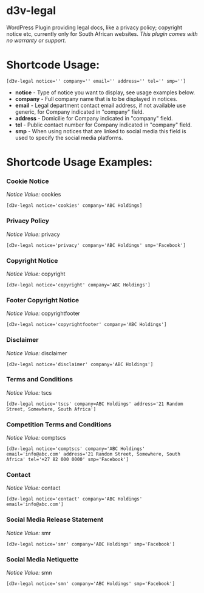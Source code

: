 # d3v-legal
WordPress Plugin providing legal docs, like a privacy policy; copyright notice etc, currently only for South African websites. _This plugin comes with no warranty or support._

# Shortcode Usage:
``` [d3v-legal notice='' company='' email='' address='' tel='' smp=''] ```
* __notice__    - Type of notice you want to display, see usage examples below.
* __company__   - Full company name that is to be displayed in notices.
* __email__     - Legal department contact email address, if not available use generic, for Company indicated in "company" field.
* __address__   - Domicilie for Company indicated in "company" field.
* __tel__       - Public contact number for Company indicated in "company" field.
* __smp__       - When using notices that are linked to social media this field is used to specify the social media platforms.


# Shortcode Usage Examples:

### Cookie Notice
_Notice Value:_ cookies

``` [d3v-legal notice='cookies' company='ABC Holdings] ```


### Privacy Policy
_Notice Value:_ privacy

``` [d3v-legal notice='privacy' company='ABC Holdings' smp='Facebook'] ```


### Copyright Notice
_Notice Value:_ copyright

``` [d3v-legal notice='copyright' company='ABC Holdings'] ```


### Footer Copyright Notice
_Notice Value:_ copyrightfooter

``` [d3v-legal notice='copyrightfooter' company='ABC Holdings'] ```


### Disclaimer
_Notice Value:_ disclaimer

``` [d3v-legal notice='disclaimer' company='ABC Holdings'] ```


### Terms and Conditions
_Notice Value:_ tscs

``` [d3v-legal notice='tscs' company=ABC Holdings' address='21 Random Street, Somewhere, South Africa'] ```


### Competition Terms and Conditions
_Notice Value:_ comptscs

``` [d3v-legal notice='comptscs' company='ABC Holdings' email='info@abc.com' address='21 Random Street, Somewhere, South Africa' tel='+27 82 000 0000' smp='Facebook'] ```


### Contact
_Notice Value:_ contact

``` [d3v-legal notice='contact' company='ABC Holdings' email='info@abc.com'] ```


### Social Media Release Statement
_Notice Value:_ smr

``` [d3v-legal notice='smr' company='ABC Holdings' smp='Facebook'] ```


### Social Media Netiquette
_Notice Value:_ smn

``` [d3v-legal notice='smn' company='ABC Holdings' smp='Facebook'] ```
